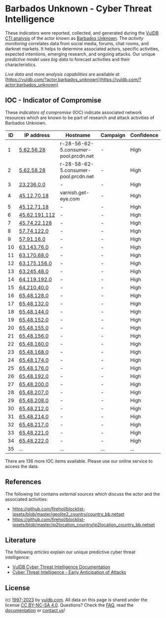 # Barbados Unknown - Cyber Threat Intelligence

These _indicators_ were reported, collected, and generated during the [VulDB CTI analysis](https://vuldb.com/?kb.cti) of the actor known as [Barbados Unknown](https://vuldb.com/?actor.barbados_unknown). The _activity monitoring_ correlates data from social media, forums, chat rooms, and darknet markets. It helps to determine associated actors, specific activities, expected intentions, emerging research, and ongoing attacks. Our unique _predictive model_ uses _big data_ to forecast activities and their characteristics.

_Live data_ and more _analysis capabilities_ are available at [https://vuldb.com/?actor.barbados_unknown](https://vuldb.com/?actor.barbados_unknown)

## IOC - Indicator of Compromise

These _indicators of compromise_ (IOC) indicate associated network resources which are known to be part of research and attack activities of Barbados Unknown.

ID | IP address | Hostname | Campaign | Confidence
-- | ---------- | -------- | -------- | ----------
1 | [5.62.56.28](https://vuldb.com/?ip.5.62.56.28) | r-28-56-62-5.consumer-pool.prcdn.net | - | High
2 | [5.62.58.28](https://vuldb.com/?ip.5.62.58.28) | r-28-58-62-5.consumer-pool.prcdn.net | - | High
3 | [23.236.0.0](https://vuldb.com/?ip.23.236.0.0) | - | - | High
4 | [45.12.70.18](https://vuldb.com/?ip.45.12.70.18) | varnish.get-eye.com | - | High
5 | [45.12.71.18](https://vuldb.com/?ip.45.12.71.18) | - | - | High
6 | [45.62.191.112](https://vuldb.com/?ip.45.62.191.112) | - | - | High
7 | [45.74.22.128](https://vuldb.com/?ip.45.74.22.128) | - | - | High
8 | [57.74.122.0](https://vuldb.com/?ip.57.74.122.0) | - | - | High
9 | [57.91.16.0](https://vuldb.com/?ip.57.91.16.0) | - | - | High
10 | [63.143.76.0](https://vuldb.com/?ip.63.143.76.0) | - | - | High
11 | [63.170.68.0](https://vuldb.com/?ip.63.170.68.0) | - | - | High
12 | [63.175.156.0](https://vuldb.com/?ip.63.175.156.0) | - | - | High
13 | [63.245.48.0](https://vuldb.com/?ip.63.245.48.0) | - | - | High
14 | [64.119.192.0](https://vuldb.com/?ip.64.119.192.0) | - | - | High
15 | [64.210.40.0](https://vuldb.com/?ip.64.210.40.0) | - | - | High
16 | [65.48.128.0](https://vuldb.com/?ip.65.48.128.0) | - | - | High
17 | [65.48.132.0](https://vuldb.com/?ip.65.48.132.0) | - | - | High
18 | [65.48.144.0](https://vuldb.com/?ip.65.48.144.0) | - | - | High
19 | [65.48.152.0](https://vuldb.com/?ip.65.48.152.0) | - | - | High
20 | [65.48.155.0](https://vuldb.com/?ip.65.48.155.0) | - | - | High
21 | [65.48.156.0](https://vuldb.com/?ip.65.48.156.0) | - | - | High
22 | [65.48.160.0](https://vuldb.com/?ip.65.48.160.0) | - | - | High
23 | [65.48.168.0](https://vuldb.com/?ip.65.48.168.0) | - | - | High
24 | [65.48.174.0](https://vuldb.com/?ip.65.48.174.0) | - | - | High
25 | [65.48.176.0](https://vuldb.com/?ip.65.48.176.0) | - | - | High
26 | [65.48.192.0](https://vuldb.com/?ip.65.48.192.0) | - | - | High
27 | [65.48.200.0](https://vuldb.com/?ip.65.48.200.0) | - | - | High
28 | [65.48.207.0](https://vuldb.com/?ip.65.48.207.0) | - | - | High
29 | [65.48.208.0](https://vuldb.com/?ip.65.48.208.0) | - | - | High
30 | [65.48.212.0](https://vuldb.com/?ip.65.48.212.0) | - | - | High
31 | [65.48.214.0](https://vuldb.com/?ip.65.48.214.0) | - | - | High
32 | [65.48.217.0](https://vuldb.com/?ip.65.48.217.0) | - | - | High
33 | [65.48.221.0](https://vuldb.com/?ip.65.48.221.0) | - | - | High
34 | [65.48.222.0](https://vuldb.com/?ip.65.48.222.0) | - | - | High
35 | ... | ... | ... | ...

There are 136 more IOC items available. Please use our online service to access the data.

## References

The following list contains _external sources_ which discuss the actor and the associated activities:

* https://github.com/firehol/blocklist-ipsets/blob/master/geolite2_country/country_bb.netset
* https://github.com/firehol/blocklist-ipsets/blob/master/ip2location_country/ip2location_country_bb.netset

## Literature

The following _articles_ explain our unique predictive cyber threat intelligence:

* [VulDB Cyber Threat Intelligence Documentation](https://vuldb.com/?kb.cti)
* [Cyber Threat Intelligence - Early Anticipation of Attacks](https://www.scip.ch/en/?labs.20201022)

## License

(c) [1997-2023](https://vuldb.com/?kb.changelog) by [vuldb.com](https://vuldb.com/?kb.about). All data on this page is shared under the license [CC BY-NC-SA 4.0](https://creativecommons.org/licenses/by-nc-sa/4.0/). Questions? Check the [FAQ](https://vuldb.com/?kb.faq), read the [documentation](https://vuldb.com/?kb) or [contact us](https://vuldb.com/?contact)!
